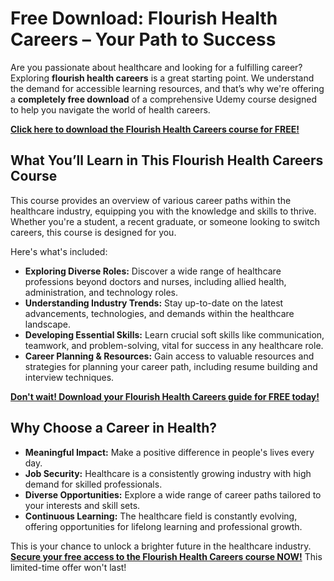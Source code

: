 # Free Download: Flourish Health Careers – Your Path to Success

Are you passionate about healthcare and looking for a fulfilling career? Exploring **flourish health careers** is a great starting point. We understand the demand for accessible learning resources, and that’s why we're offering a **completely free download** of a comprehensive Udemy course designed to help you navigate the world of health careers.

[**Click here to download the Flourish Health Careers course for FREE!**](https://udemywork.com/flourish-health-careers)

## What You’ll Learn in This Flourish Health Careers Course

This course provides an overview of various career paths within the healthcare industry, equipping you with the knowledge and skills to thrive. Whether you're a student, a recent graduate, or someone looking to switch careers, this course is designed for you.

Here's what's included:

*   **Exploring Diverse Roles:** Discover a wide range of healthcare professions beyond doctors and nurses, including allied health, administration, and technology roles.
*   **Understanding Industry Trends:** Stay up-to-date on the latest advancements, technologies, and demands within the healthcare landscape.
*   **Developing Essential Skills:** Learn crucial soft skills like communication, teamwork, and problem-solving, vital for success in any healthcare role.
*   **Career Planning & Resources:** Gain access to valuable resources and strategies for planning your career path, including resume building and interview techniques.

[**Don't wait! Download your Flourish Health Careers guide for FREE today!**](https://udemywork.com/flourish-health-careers)

## Why Choose a Career in Health?

*   **Meaningful Impact:** Make a positive difference in people's lives every day.
*   **Job Security:** Healthcare is a consistently growing industry with high demand for skilled professionals.
*   **Diverse Opportunities:** Explore a wide range of career paths tailored to your interests and skill sets.
*   **Continuous Learning:** The healthcare field is constantly evolving, offering opportunities for lifelong learning and professional growth.

This is your chance to unlock a brighter future in the healthcare industry. **[Secure your free access to the Flourish Health Careers course NOW!](https://udemywork.com/flourish-health-careers)** This limited-time offer won't last!
